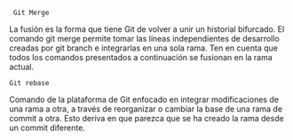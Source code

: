 ```
 Git Merge
```
La fusión es la forma que tiene Git de volver a unir un historial bifurcado. El comando git merge permite tomar las líneas independientes de desarrollo creadas por git branch e integrarlas en una sola rama. Ten en cuenta que todos los comandos presentados a continuación se fusionan en la rama actual.

```
Git rebase
```
Comando de la plataforma de Git enfocado en integrar modificaciones de una rama a otra, a través de reorganizar o cambiar la base de una rama de commit a otra. Esto deriva en que parezca que se ha creado la rama desde un commit diferente.
